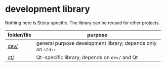 # development library

Nothing here is Steca-specific. The library can be reused for other projects.

folder/file | purpose
---         | ---
[dev/](dev/) | general purpose development library; depends only on `std::`
[qt/](qt/)   | Qt-specific library; depends on `dev/` and Qt
